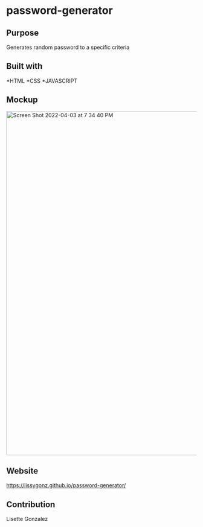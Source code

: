 # password-generator

## Purpose
Generates random password to a specific criteria

## Built with

*HTML
*CSS
*JAVASCRIPT

## Mockup
<img width="912" alt="Screen Shot 2022-04-03 at 7 34 40 PM" src="https://user-images.githubusercontent.com/99147859/161453796-7a0dc5e0-537c-4bcf-9859-07caeba68c93.png">


    




## Website

https://lissygonz.github.io/password-generator/

## Contribution

Lisette Gonzalez
